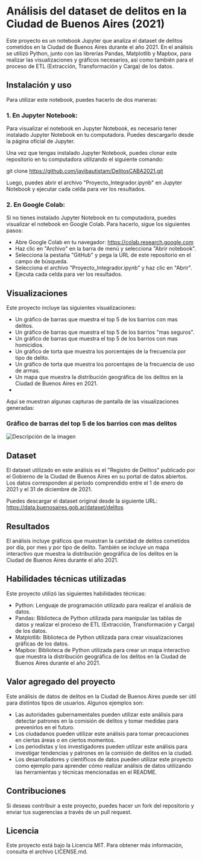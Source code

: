 # Análisis del dataset de delitos en la Ciudad de Buenos Aires (2021)
Este proyecto es un notebook Jupyter que analiza el dataset de delitos cometidos en la Ciudad de Buenos Aires durante el año 2021. En el análisis se utilizó Python, junto con las librerías Pandas, Matplotlib y Mapbox, para realizar las visualizaciones y gráficos necesarios, así como también para el proceso de ETL (Extracción, Transformación y Carga) de los datos.

## Instalación y uso
Para utilizar este notebook, puedes hacerlo de dos maneras:

### 1. En Jupyter Notebook:
Para visualizar el notebook en Jupyter Notebook, es necesario tener instalado Jupyter Notebook en tu computadora. Puedes descargarlo desde la página oficial de Jupyter.

Una vez que tengas instalado Jupyter Notebook, puedes clonar este repositorio en tu computadora utilizando el siguiente comando:

git clone https://github.com/javibautistam/DelitosCABA2021.git

Luego, puedes abrir el archivo "Proyecto_Integrador.ipynb" en Jupyter Notebook y ejecutar cada celda para ver los resultados.

### 2. En Google Colab:
Si no tienes instalado Jupyter Notebook en tu computadora, puedes visualizar el notebook en Google Colab. Para hacerlo, sigue los siguientes pasos:

- Abre Google Colab en tu navegador: https://colab.research.google.com
- Haz clic en "Archivo" en la barra de menú y selecciona "Abrir notebook".
- Selecciona la pestaña "GitHub" y pega la URL de este repositorio en el campo de búsqueda.
- Selecciona el archivo "Proyecto_Integrador.ipynb" y haz clic en "Abrir".
- Ejecuta cada celda para ver los resultados.

## Visualizaciones
Este proyecto incluye las siguientes visualizaciones:

- Un gráfico de barras que muestra el top 5 de los barrios con mas delitos.
- Un gráfico de barras que muestra el top 5 de los barrios "mas seguros".
- Un gráfico de barras que muestra el top 5 de los barrios con mas homicidios.
- Un gráfico de torta que muestra los porcentajes de la frecuencia por tipo de delito.
- Un gráfico de torta que muestra los porcentajes de la frecuencia de uso de armas.
- Un mapa que muestra la distribución geográfica de los delitos en la Ciudad de Buenos Aires en 2021.
- 
Aquí se muestran algunas capturas de pantalla de las visualizaciones generadas:
### Gráfico de barras del top 5 de los barrios con mas delitos
![Descripción de la imagen](./img/nombre_de_la_imagen.jpg)


## Dataset
El dataset utilizado en este análisis es el "Registro de Delitos" publicado por el Gobierno de la Ciudad de Buenos Aires en su portal de datos abiertos. Los datos corresponden al período comprendido entre el 1 de enero de 2021 y el 31 de diciembre de 2021.

Puedes descargar el dataset original desde la siguiente URL: https://data.buenosaires.gob.ar/dataset/delitos

## Resultados
El análisis incluye gráficos que muestran la cantidad de delitos cometidos por día, por mes y por tipo de delito. También se incluye un mapa interactivo que muestra la distribución geográfica de los delitos en la Ciudad de Buenos Aires durante el año 2021.

## Habilidades técnicas utilizadas
Este proyecto utilizó las siguientes habilidades técnicas:

- Python: Lenguaje de programación utilizado para realizar el análisis de datos.
- Pandas: Biblioteca de Python utilizada para manipular las tablas de datos y realizar el proceso de ETL (Extracción, Transformación y Carga) de los datos.
- Matplotlib: Biblioteca de Python utilizada para crear visualizaciones gráficas de los datos.
- Mapbox: Biblioteca de Python utilizada para crear un mapa interactivo que muestra la distribución geográfica de los delitos en la Ciudad de Buenos Aires durante el año 2021.

## Valor agregado del proyecto
Este análisis de datos de delitos en la Ciudad de Buenos Aires puede ser útil para distintos tipos de usuarios. Algunos ejemplos son:

- Las autoridades gubernamentales pueden utilizar este análisis para detectar patrones en la comisión de delitos y tomar medidas para prevenirlos en el futuro.
- Los ciudadanos pueden utilizar este análisis para tomar precauciones en ciertas áreas o en ciertos momentos.
- Los periodistas y los investigadores pueden utilizar este análisis para investigar tendencias y patrones en la comisión de delitos en la ciudad.
- Los desarrolladores y científicos de datos pueden utilizar este proyecto como ejemplo para aprender cómo realizar análisis de datos utilizando las herramientas y técnicas mencionadas en el README.

## Contribuciones
Si deseas contribuir a este proyecto, puedes hacer un fork del repositorio y enviar tus sugerencias a través de un pull request.

## Licencia
Este proyecto está bajo la Licencia MIT. Para obtener más información, consulta el archivo LICENSE.md.
